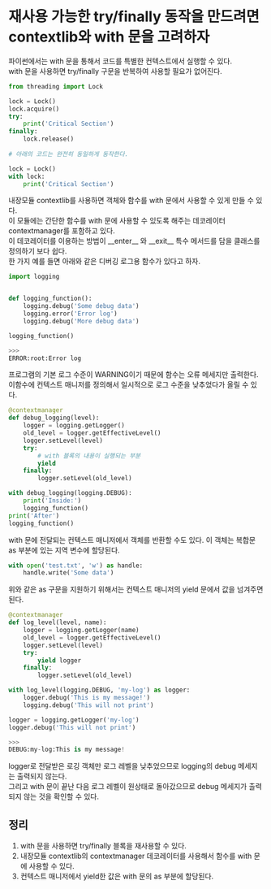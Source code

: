 # 재사용 가능한 try/finally 동작을 만드려면 contextlib와 with 문을 고려하자

파이썬에서는 with 문을 통해서 코드를 특별한 컨텍스트에서 실행할 수 있다. <br>
with 문을 사용하면 try/finally 구문을 반복하여 사용할 필요가 없어진다. <br>
```py
from threading import Lock

lock = Lock()
lock.acquire()
try:
    print('Critical Section')
finally:
    lock.release()
    
# 아래의 코드는 완전히 동일하게 동작한다.

lock = Lock()
with lock:
    print('Critical Section')

```

내장모듈 contextlib를 사용하면 객체와 함수를 with 문에서 사용할 수 있게 만들 수 있다. <br>
이 모듈에는 간단한 함수를 with 문에 사용할 수 있도록 해주는 데코레이터 contextmanager를 포함하고 있다. <br>
이 데코레이터를 이용하는 방법이 \_\_enter\_\_ 와 \_\_exit\_\_ 특수 메서드를 담을 클래스를 정의하기 보다 쉽다. <br>
한 가지 예를 들면 아래와 같은 디버깅 로그용 함수가 있다고 하자.
```py
import logging


def logging_function():
    logging.debug('Some debug data')
    logging.error('Error log')
    logging.debug('More debug data')

logging_function()

>>>
ERROR:root:Error log
```
프로그램의 기본 로그 수준이 WARNING이기 때문에 함수는 오류 메세지만 출력한다. <br>
이함수에 컨텍스트 매니저를 정의해서 일시적으로 로그 수준을 낮추었다가 올릴 수 있다.
```py
@contextmanager
def debug_logging(level):
    logger = logging.getLogger()
    old_level = logger.getEffectiveLevel()
    logger.setLevel(level)
    try:
        # with 블록의 내용이 실행되는 부분
        yield
    finally:
        logger.setLevel(old_level)

with debug_logging(logging.DEBUG):
    print('Inside:')
    logging_function()
print('After')
logging_function()
```

with 문에 전달되는 컨텍스트 매니저에서 객체를 반환할 수도 있다. 이 객체는 복합문 as 부분에 있는 지역 변수에 할당된다.
```py
with open('test.txt', 'w') as handle:
    handle.write('Some data')
```

위와 같은 as 구문을 지원하기 위해서는 컨텍스트 매니저의 yield 문에서 값을 넘겨주면 된다.
```py
@contextmanager
def log_level(level, name):
    logger = logging.getLogger(name)
    old_level = logger.getEffectiveLevel()
    logger.setLevel(level)
    try:
        yield logger
    finally:
        logger.setLevel(old_level)

with log_level(logging.DEBUG, 'my-log') as logger:
    logger.debug('This is my message!')
    logging.debug('This will not print')

logger = logging.getLogger('my-log')
logger.debug('This will not print')

>>>
DEBUG:my-log:This is my message!
```

logger로 전달받은 로깅 객체만 로그 레벨을 낮추었으므로 logging의 debug 메세지는 출력되지 않는다. <br>
그리고 with 문이 끝난 다음 로그 레벨이 원상태로 돌아갔으므로 debug 메세지가 출력되지 않는 것을 확인할 수 있다.

## 정리
1. with 문을 사용하면 try/finally 블록을 재사용할 수 있다.
2. 내장모듈 contextlib의 contextmanager 데코레이터를 사용해서 함수를 with 문에 사용할 수 있다.
3. 컨텍스트 매니저에서 yield한 값은 with 문의 as 부분에 할당된다.